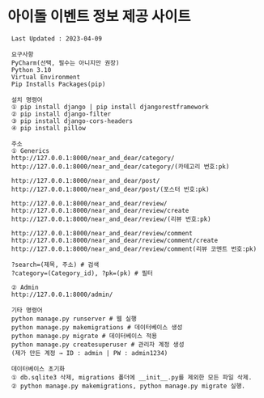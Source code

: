 # 아이돌 이벤트 정보 제공 사이트
    
     Last Updated : 2023-04-09     

     요구사항
     PyCharm(선택, 필수는 아니지만 권장)
     Python 3.10
     Virtual Environment
     Pip Installs Packages(pip)
     
     설치 명령어
     ① pip install django | pip install djangorestframework
     ② pip install django-filter
     ③ pip install django-cors-headers
     ④ pip install pillow
     
     주소
     ① Generics
     http://127.0.0.1:8000/near_and_dear/category/
     http://127.0.0.1:8000/near_and_dear/category/(카테고리 번호:pk)

     http://127.0.0.1:8000/near_and_dear/post/
     http://127.0.0.1:8000/near_and_dear/post/(포스터 번호:pk)

     http://127.0.0.1:8000/near_and_dear/review/
     http://127.0.0.1:8000/near_and_dear/review/create
     http://127.0.0.1:8000/near_and_dear/review/(리뷰 번호:pk)

     http://127.0.0.1:8000/near_and_dear/review/comment
     http://127.0.0.1:8000/near_and_dear/review/comment/create
     http://127.0.0.1:8000/near_and_dear/review/comment(리뷰 코멘트 번호:pk)
    
     ?search=(제목, 주소) # 검색
     ?category=(Category_id), ?pk=(pk) # 필터
    
     ② Admin
     http://127.0.0.1:8000/admin/

     기타 명령어
     python manage.py runserver # 웹 실행
     python manage.py makemigrations # 데이터베이스 생성
     python manage.py migrate # 데이터베이스 적용
     python manage.py createsuperuser # 관리자 계정 생성
     (제가 만든 계정 → ID : admin | PW : admin1234)
     
     데이터베이스 초기화
     ① db.sqlite3 삭제, migrations 폴더에 __init__.py를 제외한 모든 파일 삭제.
     ② python manage.py makemigrations, python manage.py migrate 실행.
